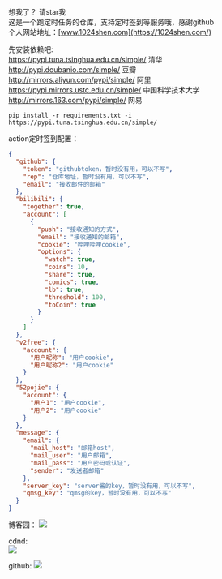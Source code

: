 想我了？ 请star我  
这是一个跑定时任务的仓库，支持定时签到等服务哦，感谢github  
个人网站地址：[www.1024shen.com](https://1024shen.com/)

先安装依赖吧:   
https://pypi.tuna.tsinghua.edu.cn/simple/ 清华  
http://pypi.doubanio.com/simple/ 豆瓣  
http://mirrors.aliyun.com/pypi/simple/ 阿里  
https://pypi.mirrors.ustc.edu.cn/simple/ 中国科学技术大学  
http://mirrors.163.com/pypi/simple/ 网易

```angular2html
pip install -r requirements.txt -i https://pypi.tuna.tsinghua.edu.cn/simple/
```

action定时签到配置：  
```json
{
  "github": {
    "token": "githubtoken，暂时没有用，可以不写",
    "rep": "仓库地址，暂时没有用，可以不写",
    "email": "接收邮件的邮箱"
  },
  "bilibili": {
    "together": true,
    "account": [
      {
        "push": "接收通知的方式",
        "email": "接收通知的邮箱",
        "cookie": "哔哩哔哩cookie",
        "options": {
          "watch": true,
          "coins": 10,
          "share": true,
          "comics": true,
          "lb": true,
          "threshold": 100,
          "toCoin": true
        }
      }
    ]
  },
  "v2free": {
    "account": {
      "用户昵称": "用户cookie",
      "用户昵称2": "用户cookie"
    }
  },
  "52pojie": {
    "account": {
      "用户1": "用户cookie",
      "用户2": "用户cookie"
    }
  },
  "message": {
    "email": {
      "mail_host": "邮箱host",
      "mail_user": "用户邮箱",
      "mail_pass": "用户密码或认证",
      "sender": "发送者邮箱"
    },
    "server_key": "server酱的key，暂时没有用，可以不写",
    "qmsg_key": "qmsg的key，暂时没有用，可以不写"
  }
}
```

博客园：
![](https://img2023.cnblogs.com/blog/2466361/202212/2466361-20221208182656762-1298240916.png)

cdnd:  
![](https://img-blog.csdnimg.cn/2049460a205a4b869ce2c66ee58a38c0.png)

github:
![](https://sjj1024.github.io/CvReport/img/220310103457shan.jpg)